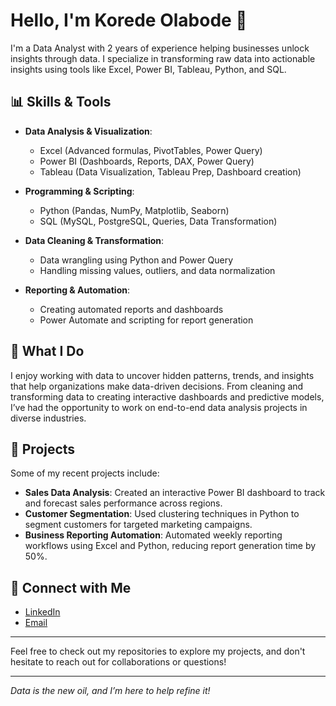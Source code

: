 # Hello, I'm Korede Olabode 👋

I'm a Data Analyst with 2 years of experience helping businesses unlock insights through data. I specialize in transforming raw data into actionable insights using tools like Excel, Power BI, Tableau, Python, and SQL.

## 📊 Skills & Tools

- **Data Analysis & Visualization**: 
  - Excel (Advanced formulas, PivotTables, Power Query)
  - Power BI (Dashboards, Reports, DAX, Power Query)
  - Tableau (Data Visualization, Tableau Prep, Dashboard creation)
  
- **Programming & Scripting**: 
  - Python (Pandas, NumPy, Matplotlib, Seaborn)
  - SQL (MySQL, PostgreSQL, Queries, Data Transformation)

- **Data Cleaning & Transformation**: 
  - Data wrangling using Python and Power Query
  - Handling missing values, outliers, and data normalization
  
- **Reporting & Automation**: 
  - Creating automated reports and dashboards
  - Power Automate and scripting for report generation

## 🌟 What I Do

I enjoy working with data to uncover hidden patterns, trends, and insights that help organizations make data-driven decisions. From cleaning and transforming data to creating interactive dashboards and predictive models, I’ve had the opportunity to work on end-to-end data analysis projects in diverse industries.

## 📂 Projects

Some of my recent projects include:
- **Sales Data Analysis**: Created an interactive Power BI dashboard to track and forecast sales performance across regions.
- **Customer Segmentation**: Used clustering techniques in Python to segment customers for targeted marketing campaigns.
- **Business Reporting Automation**: Automated weekly reporting workflows using Excel and Python, reducing report generation time by 50%.

## 🔗 Connect with Me
- [LinkedIn](https://www.linkedin.com/public-profile/settings?trk=d_flagship3_profile_self_view_public_profile&lipi=urn%3Ali%3Apage%3Ad_flagship3_profile_view_base%3BZJLeHF%2FrTUCLnswij2gK2g%3D%3D) 
- [Email](mailto:koredeenock23@gmail.com) 
  

---

Feel free to check out my repositories to explore my projects, and don't hesitate to reach out for collaborations or questions!

---

*Data is the new oil, and I’m here to help refine it!*
